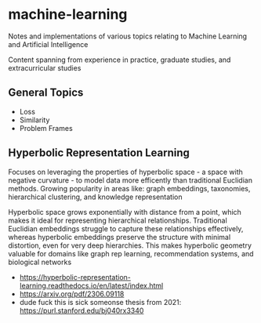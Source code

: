 # machine-learning

Notes and implementations of various topics relating to Machine Learning and Artificial Intelligence

Content spanning from experience in practice, graduate studies, and extracurricular studies

## General Topics

- Loss
- Similarity
- Problem Frames

## Hyperbolic Representation Learning

Focuses on leveraging the properties of hyperbolic space - a space with negative curvature - to model data more efficently than traditional Euclidian methods. Growing popularity in areas like: graph embeddings, taxonomies, hierarchical clustering, and knowledge representation

Hyperbolic space grows exponentially with distance from a point, which makes it ideal for representing hierarchical relationships. Traditional Euclidian embeddings struggle to capture these relationships effectively, whereas hyperbolic embeddings preserve the structure with minimal distortion, even for very deep hierarchies. This makes hyperbolic geometry valuable for domains like graph rep learning, recommendation systems, and biological networks

- https://hyperbolic-representation-learning.readthedocs.io/en/latest/index.html
- https://arxiv.org/pdf/2306.09118
- dude fuck this is sick someonse thesis from 2021: https://purl.stanford.edu/bj040rx3340
